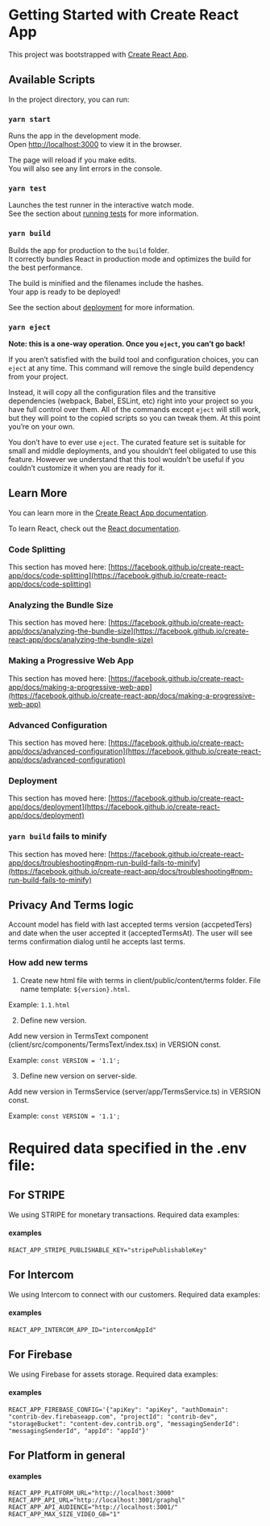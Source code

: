 # Getting Started with Create React App

This project was bootstrapped with [Create React App](https://github.com/facebook/create-react-app).

## Available Scripts

In the project directory, you can run:

### `yarn start`

Runs the app in the development mode.\
Open [http://localhost:3000](http://localhost:3000) to view it in the browser.

The page will reload if you make edits.\
You will also see any lint errors in the console.

### `yarn test`

Launches the test runner in the interactive watch mode.\
See the section about [running tests](https://facebook.github.io/create-react-app/docs/running-tests) for more information.

### `yarn build`

Builds the app for production to the `build` folder.\
It correctly bundles React in production mode and optimizes the build for the best performance.

The build is minified and the filenames include the hashes.\
Your app is ready to be deployed!

See the section about [deployment](https://facebook.github.io/create-react-app/docs/deployment) for more information.

### `yarn eject`

**Note: this is a one-way operation. Once you `eject`, you can’t go back!**

If you aren’t satisfied with the build tool and configuration choices, you can `eject` at any time. This command will remove the single build dependency from your project.

Instead, it will copy all the configuration files and the transitive dependencies (webpack, Babel, ESLint, etc) right into your project so you have full control over them. All of the commands except `eject` will still work, but they will point to the copied scripts so you can tweak them. At this point you’re on your own.

You don’t have to ever use `eject`. The curated feature set is suitable for small and middle deployments, and you shouldn’t feel obligated to use this feature. However we understand that this tool wouldn’t be useful if you couldn’t customize it when you are ready for it.

## Learn More

You can learn more in the [Create React App documentation](https://facebook.github.io/create-react-app/docs/getting-started).

To learn React, check out the [React documentation](https://reactjs.org/).

### Code Splitting

This section has moved here: [https://facebook.github.io/create-react-app/docs/code-splitting](https://facebook.github.io/create-react-app/docs/code-splitting)

### Analyzing the Bundle Size

This section has moved here: [https://facebook.github.io/create-react-app/docs/analyzing-the-bundle-size](https://facebook.github.io/create-react-app/docs/analyzing-the-bundle-size)

### Making a Progressive Web App

This section has moved here: [https://facebook.github.io/create-react-app/docs/making-a-progressive-web-app](https://facebook.github.io/create-react-app/docs/making-a-progressive-web-app)

### Advanced Configuration

This section has moved here: [https://facebook.github.io/create-react-app/docs/advanced-configuration](https://facebook.github.io/create-react-app/docs/advanced-configuration)

### Deployment

This section has moved here: [https://facebook.github.io/create-react-app/docs/deployment](https://facebook.github.io/create-react-app/docs/deployment)

### `yarn build` fails to minify

This section has moved here: [https://facebook.github.io/create-react-app/docs/troubleshooting#npm-run-build-fails-to-minify](https://facebook.github.io/create-react-app/docs/troubleshooting#npm-run-build-fails-to-minify)

## Privacy And Terms logic

Account model has field with last accepted terms version (accpetedTers) and date when the user accepted it (acceptedTermsAt). The user will see terms confirmation dialog until he accepts last terms.

### How add new terms

1. Create new html file with terms in client/public/content/terms folder. File name template: `${version}.html`.

Example: `1.1.html`

2. Define new version.

Add new version in TermsText component (client/src/components/TermsText/index.tsx) in VERSION const.

Example: `const VERSION = '1.1';`

3. Define new version on server-side.

Add new version in TermsService (server/app/TermsService.ts) in VERSION const.

Example: `const VERSION = '1.1';`

# Required data specified in the .env file:


## For STRIPE

We using STRIPE for monetary transactions. Required data examples:

#### examples

```
REACT_APP_STRIPE_PUBLISHABLE_KEY="stripePublishableKey"
```

## For Intercom

We using Intercom to connect with our customers. Required data examples:

#### examples

```
REACT_APP_INTERCOM_APP_ID="intercomAppId"
```

## For Firebase

We using Firebase for assets storage. Required data examples:

#### examples

```
REACT_APP_FIREBASE_CONFIG='{"apiKey": "apiKey", "authDomain": "contrib-dev.firebaseapp.com", "projectId": "contrib-dev", "storageBucket": "content-dev.contrib.org", "messagingSenderId": "messagingSenderId", "appId": "appId"}'
```

## For Platform in general

#### examples

```
REACT_APP_PLATFORM_URL="http://localhost:3000"
REACT_APP_API_URL="http://localhost:3001/graphql"
REACT_APP_API_AUDIENCE="http://localhost:3001/"
REACT_APP_MAX_SIZE_VIDEO_GB="1"
```
